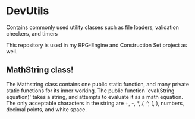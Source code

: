 # DevUtils
Contains commonly used utility classes such as file loaders, validation checkers, and timers

This repository is used in my RPG-Engine and Construction Set project as well.

## MathString class!
The Mathstring class contains one public static function, and many private static functions for its inner working. The public function 'eval(String equation)' takes a string, and attempts to evaluate it as a math equation. The only acceptable characters in the string are +, -, \*, /, ^, (, ), numbers, decimal points, and white space.
